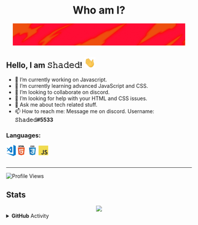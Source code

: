 <!-- You found this secret, Grats! 👏 -->
<!--
My secret info 👀 

- I code for about 5-6 hours
- I am a gamer too lol
- I play minecraft, among us (sometimes)
-->


<h1 align="center">Who am I?</h1>
<div align="center"><img src="https://github.com/HyperText-Blaze/HyperText-Blaze/blob/main/standard.gif"></div>

## Hello, I am 𝚂𝚑𝚊𝚍𝚎𝚍! <img src="https://github.com/HyperText-Blaze/HyperText-Blaze/blob/main/WaveIcon.gif" width="30px">

- 🔭 I’m currently working on Javascript.
- 🌱 I’m currently learning advanced JavaScript and CSS.
- 👯 I’m looking to collaborate on discord.
- 🤔 I’m looking for help with your HTML and CSS issues.
- 💬 Ask me about tech related stuff.
- 📫 How to reach me: Message me on discord. Username: **𝚂𝚑𝚊𝚍𝚎𝚍#5533**

### Languages:
<div style="display: flex;">
<img alt="Visual Studio Code" width="26px" src="https://raw.githubusercontent.com/github/explore/80688e429a7d4ef2fca1e82350fe8e3517d3494d/topics/visual-studio-code/visual-studio-code.png" />
<img style="margin: 2px" alt="HTML5" width="26px" src="https://raw.githubusercontent.com/github/explore/80688e429a7d4ef2fca1e82350fe8e3517d3494d/topics/html/html.png" />
<img style="margin: 2px" alt="CSS3" width="26px" src="https://raw.githubusercontent.com/github/explore/80688e429a7d4ef2fca1e82350fe8e3517d3494d/topics/css/css.png" />
<img style="margin: 2px" alt="JavaScript" width="26px"src="https://raw.githubusercontent.com/github/explore/80688e429a7d4ef2fca1e82350fe8e3517d3494d/topics/javascript/javascript.png" />
</div>
<br />

-----

![Profile Views](https://komarev.com/ghpvc/?username=ItsArchfiend&color=blueviolet)

## Stats
<div align="center"><img src="https://github-profile-trophy.vercel.app/?username=HyperText-Blaze&theme=dracula"></div>

<details>
  <summary><b>GitHub</b> Activity</summary>
  <img align="left" src="https://github-readme-stats.vercel.app/api?username=ItsArchfiend&theme=tokyonight%22%3E%3Cimg%20align=%22right%22%20src=%22https://github-readme-stats.vercel.app/api/top-langs/?username=ItsArchfiend&theme=tokyonight&hide=batchfile">
</details>
